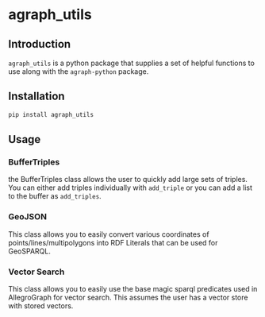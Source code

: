 # agraph_utils

## Introduction

`agraph_utils` is a python package that supplies a set of helpful functions
to use along with the `agraph-python` package.

## Installation

```bash
pip install agraph_utils
```

## Usage

### BufferTriples

the BufferTriples class allows the user to quickly add large sets
of triples. You can either add triples individually with `add_triple` 
or you can add a list to the buffer as `add_triples`.

### GeoJSON

This class allows you to easily convert various coordinates of
points/lines/multipolygons into RDF Literals that can be used
for GeoSPARQL.

### Vector Search

This class allows you to easily use the base magic sparql predicates
used in AllegroGraph for vector search. This assumes the user has
a vector store with stored vectors.

